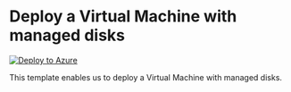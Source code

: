 # Deploy a Virtual Machine with managed disks


[![Deploy to Azure](https://aka.ms/deploytoazurebutton)](https://portal.azure.com/#create/Microsoft.Template/uri/https%3A%2F%2Fraw.githubusercontent.com%2Fmehul-birari%2Fsample-arm-templates%2Fmaster%2Fvm-pwd-secrets-keyvault%2Fazuredeploy.json)  

This template enables us to deploy a Virtual Machine with managed disks. 


